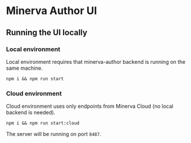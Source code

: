 # Minerva Author UI

## Running the UI locally

### Local environment
Local environment requires that minerva-author backend is running on the same machine.
```
npm i && npm run start
```
### Cloud environment
Cloud environment uses only endpoints from Minerva Cloud (no local backend is needed).
```
npm i && npm run start:cloud
```

The server will be running on port `8487`.
